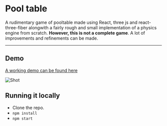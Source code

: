 # Pool table

A rudimentary game of pooltable made using React, three js and react-three-fiber alongwith a fairly rough and small implementation of a physics engine from scratch. **However, this is not a complete game**. A lot of improvements and refinements can be made.

---

## Demo

[A working demo can be found here](https://mananjoshi.me/projects/billiards/index.html)

![Shot](https://mananjoshi.me/img/pool.png)

## Running it locally

- Clone the repo.
- `npm install`
- `npm start`
